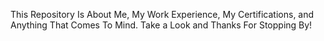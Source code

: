 This Repository Is About Me, My Work Experience, My Certifications, and Anything That Comes To Mind. Take a Look and Thanks For Stopping By!
